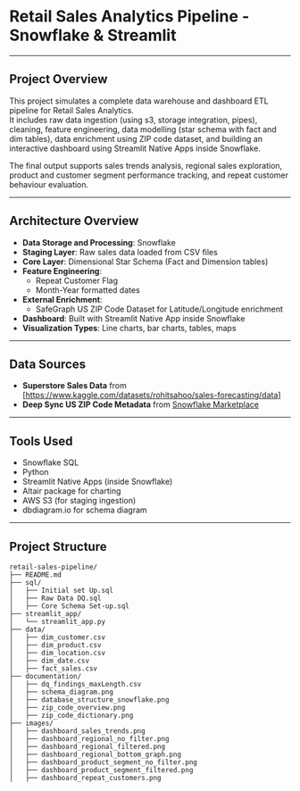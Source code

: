 # Retail Sales Analytics Pipeline - Snowflake & Streamlit

---

## Project Overview

This project simulates a complete data warehouse and dashboard ETL pipeline for Retail Sales Analytics.  
It includes raw data ingestion (using s3, storage integration, pipes), cleaning, feature engineering, data modelling (star schema with fact and dim tables), data enrichment using ZIP code dataset, and building an interactive dashboard using Streamlit Native Apps inside Snowflake.

The final output supports sales trends analysis, regional sales exploration, product and customer segment performance tracking, and repeat customer behaviour evaluation.

---

## Architecture Overview

- **Data Storage and Processing**: Snowflake
- **Staging Layer**: Raw sales data loaded from CSV files
- **Core Layer**: Dimensional Star Schema (Fact and Dimension tables)
- **Feature Engineering**:
  - Repeat Customer Flag
  - Month-Year formatted dates
- **External Enrichment**:
  - SafeGraph US ZIP Code Dataset for Latitude/Longitude enrichment
- **Dashboard**: Built with Streamlit Native App inside Snowflake
- **Visualization Types**: Line charts, bar charts, tables, maps

---

## Data Sources

- **Superstore Sales Data** from [https://www.kaggle.com/datasets/rohitsahoo/sales-forecasting/data]
- **Deep Sync US ZIP Code Metadata** from [Snowflake Marketplace](https://app.snowflake.com/marketplace)

---

## Tools Used

- Snowflake SQL
- Python
- Streamlit Native Apps (inside Snowflake)
- Altair package for charting
- AWS S3 (for staging ingestion)
- dbdiagram.io for schema diagram

---

## Project Structure

```plaintext
retail-sales-pipeline/
├── README.md
├── sql/
│   ├── Initial set Up.sql
│   ├── Raw Data DQ.sql
│   ├── Core Schema Set-up.sql
├── streamlit_app/
│   └── streamlit_app.py
├── data/
│   ├── dim_customer.csv
│   ├── dim_product.csv
│   ├── dim_location.csv
│   ├── dim_date.csv
│   ├── fact_sales.csv
├── documentation/
│   ├── dq_findings_maxLength.csv
│   ├── schema_diagram.png
│   ├── database_structure_snowflake.png
│   ├── zip_code_overview.png
│   ├── zip_code_dictionary.png
├── images/
│   ├── dashboard_sales_trends.png
│   ├── dashboard_regional_no_filter.png
│   ├── dashboard_regional_filtered.png
│   ├── dashboard_regional_bottom_graph.png
│   ├── dashboard_product_segment_no_filter.png
│   ├── dashboard_product_segment_filtered.png
│   ├── dashboard_repeat_customers.png



